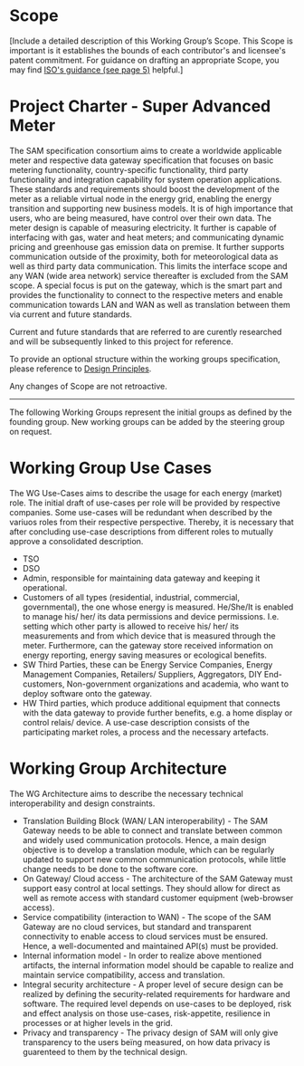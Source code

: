 # Scope

[Include a detailed description of this Working Group’s Scope.  This Scope is important is it establishes the bounds of each contributor's and licensee's patent commitment. For guidance on drafting an appropriate Scope, you may find [ISO's guidance (see page 5)](https://www.iso.org/files/live/sites/isoorg/files/developing_standards/docs/en/how-to-write-standards.pdf "ISO How To Write Standards Guide") helpful.]

# Project Charter - Super Advanced Meter
The SAM specification consortium aims to create a worldwide applicable meter and respective data gateway specification that focuses on basic metering functionality, country-specific functionality, third party functionality and integration capability for system operation applications. These standards and requirements should boost the development of the meter as a reliable virtual node in the energy grid, enabling the energy transition and supporting new business models. It is of high importance that users, who are being measured, have control over their own data. The meter design is capable of measuring electricity. It further is capable of interfacing with gas, water and heat meters; and communicating dynamic pricing and greenhouse gas emission data on premise. It further supports communication outside of the proximity, both for meteorological data as well as third party data communication. This limits the interface scope and any WAN (wide area network) service thereafter is excluded from the SAM scope.
A special focus is put on the gateway, which is the smart part and provides the functionality to connect to the respective meters and enable communication towards LAN and WAN as well as translation between them via current and future standards.

Current and future standards that are referred to are curently researched and will be subsequently linked to this project for reference.

To provide an optional structure within the working groups specification, please reference to [Design Principles](https://github.com/super-advanced-meter/SAMeter/blob/main/2.2_Design%20Principles.md).

Any changes of Scope are not retroactive. 

---------------
The following Working Groups represent the initial groups as defined by the founding group. New working groups can be added by the steering group on request.


# Working Group Use Cases
The WG Use-Cases aims to describe the usage for each energy (market) role. The initial draft of use-cases per role will be provided by respective companies.
Some use-cases will be redundant when described by the variuos roles from their respective perspective. Thereby, it is necessary that after concluding use-case descriptions from different roles to mutually approve a consolidated description.

* TSO
* DSO
* Admin, responsible for maintaining data gateway and keeping it operational.
* Customers of all types (residential, industrial, commercial, governmental), the one whose energy is measured. He/She/It is enabled to manage his/ her/ its data permissions and device permissions. I.e. setting which other party is allowed to receive his/ her/ its measurements and from which device that is measured through the meter. Furthermore, can the gateway store received information on energy reporting, energy saving measures or ecological benefits. 
* SW Third Parties, these can be Energy Service Companies, Energy Management Companies, Retailers/ Suppliers, Aggregators, DIY End-customers, Non-government organizations and academia, who want to deploy software onto the gateway.
* HW Third parties, which produce additional equipment that connects with the data gateway to provide further benefits, e.g. a home display or control relais/ device.
A use-case description consists of the participating market roles, a process and the necessary artefacts.

# Working Group Architecture
The WG Architecture aims to describe the necessary technical interoperability and design constraints.
* Translation Building Block (WAN/ LAN interoperability) - The SAM Gateway needs to be able to connect and translate between common and widely used communication protocols. Hence, a main design objective is to develop a translation module, which can be regularly updated to support new common communication protocols, while little change needs to be done to the software core.
* On Gateway/ Cloud access - The architecture of the SAM Gateway must support easy control at local settings. They should allow for direct as well as remote access with standard customer equipment (web-browser access).
* Service compatibility (interaction to WAN) - The scope of the SAM Gateway are no cloud services, but standard and transparent connectivity to enable access to cloud services must be ensured. Hence, a well-documented and maintained API(s) must be provided.
* Internal information model - In order to realize above mentioned artifacts, the internal information model should be capable to realize and maintain service compatibility, access and translation.
* Integral security architecture - A proper level of secure design can be realized by defining the security-related requirements for hardware and software. The required level depends on use-cases to be deployed, risk and effect analysis on those use-cases, risk-appetite, resilience in processes or at higher levels in the grid.
* Privacy and transparency - The privacy design of SAM will only give transparency to the users beïng measured, on how data privacy is guarenteed to them by the technical design.

